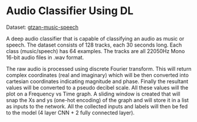 # Audio Classifier Using DL

Dataset: [gtzan-music-speech](http://opihi.cs.uvic.ca/sound/music_speech.tar.gz)

A deep audio classifier that is capable of classifying an audio as music or speech. The dataset consists of 128 tracks, each 30 seconds long. Each class (music/speech) has 64 examples. The tracks are all 22050Hz Mono 16-bit audio files in .wav format. 

The raw audio is processed using discrete Fourier transform. This will return complex coordinates (real and imaginary) which will be then converted into cartesian coordinates indicating magnitude and phase. Finally the resultant values will be converted to a pseudo decibel scale. All these values will the plot on a Frequency vs Time graph. A sliding window is created that will snap the Xs and ys (one-hot encoding) of the graph and will store it in a list as inputs to the network. All the collected inputs and labels will then be fed to the model (4 layer CNN + 2 fully connected layer).

 
